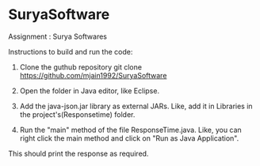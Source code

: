 # SuryaSoftware
Assignment : Surya Softwares

Instructions to build and run the code:

1) Clone the guthub repository
git clone https://github.com/mjain1992/SuryaSoftware 

2) Open the folder in Java editor, like  Eclipse.

3) Add the java-json.jar library as external JARs.
Like, add it in Libraries in the project's(Responsetime) folder.

4) Run the "main" method of the file ResponseTime.java.
Like, you can right click the main method and click on "Run as Java Application".

This should print the response as required.
